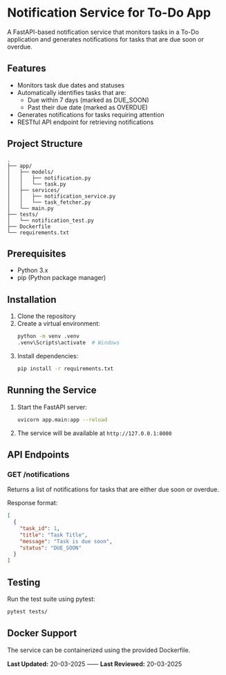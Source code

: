# Notification Service for To-Do App

A FastAPI-based notification service that monitors tasks in a To-Do application and generates notifications for tasks that are due soon or overdue.

## Features

- Monitors task due dates and statuses
- Automatically identifies tasks that are:
  - Due within 7 days (marked as DUE_SOON)
  - Past their due date (marked as OVERDUE)
- Generates notifications for tasks requiring attention
- RESTful API endpoint for retrieving notifications

## Project Structure

```
.
├── app/
│   ├── models/
│   │   ├── notification.py
│   │   └── task.py
│   ├── services/
│   │   ├── notification_service.py
│   │   └── task_fetcher.py
│   └── main.py
├── tests/
│   └── notification_test.py
├── Dockerfile
└── requirements.txt
```

## Prerequisites

- Python 3.x
- pip (Python package manager)

## Installation

1. Clone the repository
2. Create a virtual environment:
   ```bash
   python -m venv .venv
   .venv\Scripts\activate  # Windows
   ```
3. Install dependencies:
   ```bash
   pip install -r requirements.txt
   ```

## Running the Service

1. Start the FastAPI server:
   ```bash
   uvicorn app.main:app --reload
   ```
2. The service will be available at `http://127.0.0.1:8000`

## API Endpoints

### GET /notifications

Returns a list of notifications for tasks that are either due soon or overdue.

Response format:

```json
[
  {
    "task_id": 1,
    "title": "Task Title",
    "message": "Task is due soon",
    "status": "DUE_SOON"
  }
]
```

## Testing

Run the test suite using pytest:

```bash
pytest tests/
```

## Docker Support

The service can be containerized using the provided Dockerfile.

**Last Updated:** 20-03-2025 ⸺ **Last Reviewed:** 20-03-2025
